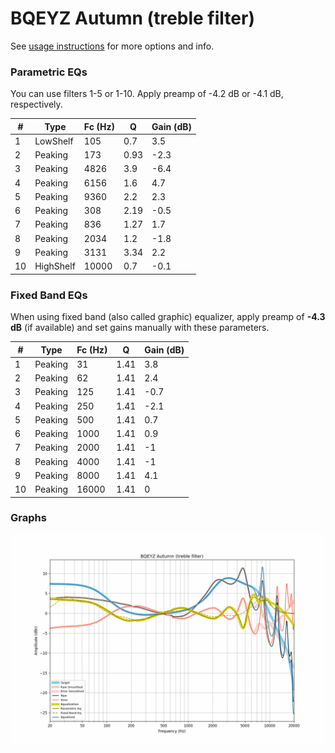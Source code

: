 # BQEYZ Autumn (treble filter)
See [usage instructions](https://github.com/jaakkopasanen/AutoEq#usage) for more options and info.

### Parametric EQs
You can use filters 1-5 or 1-10. Apply preamp of -4.2 dB or -4.1 dB, respectively.

|   # | Type      |   Fc (Hz) |    Q |   Gain (dB) |
|-----|-----------|-----------|------|-------------|
|   1 | LowShelf  |       105 | 0.7  |         3.5 |
|   2 | Peaking   |       173 | 0.93 |        -2.3 |
|   3 | Peaking   |      4826 | 3.9  |        -6.4 |
|   4 | Peaking   |      6156 | 1.6  |         4.7 |
|   5 | Peaking   |      9360 | 2.2  |         2.3 |
|   6 | Peaking   |       308 | 2.19 |        -0.5 |
|   7 | Peaking   |       836 | 1.27 |         1.7 |
|   8 | Peaking   |      2034 | 1.2  |        -1.8 |
|   9 | Peaking   |      3131 | 3.34 |         2.2 |
|  10 | HighShelf |     10000 | 0.7  |        -0.1 |

### Fixed Band EQs
When using fixed band (also called graphic) equalizer, apply preamp of **-4.3 dB** (if available) and set gains manually with these parameters.

|   # | Type    |   Fc (Hz) |    Q |   Gain (dB) |
|-----|---------|-----------|------|-------------|
|   1 | Peaking |        31 | 1.41 |         3.8 |
|   2 | Peaking |        62 | 1.41 |         2.4 |
|   3 | Peaking |       125 | 1.41 |        -0.7 |
|   4 | Peaking |       250 | 1.41 |        -2.1 |
|   5 | Peaking |       500 | 1.41 |         0.7 |
|   6 | Peaking |      1000 | 1.41 |         0.9 |
|   7 | Peaking |      2000 | 1.41 |        -1   |
|   8 | Peaking |      4000 | 1.41 |        -1   |
|   9 | Peaking |      8000 | 1.41 |         4.1 |
|  10 | Peaking |     16000 | 1.41 |         0   |

### Graphs
![](./BQEYZ%20Autumn%20(treble%20filter).png)
